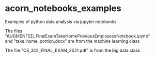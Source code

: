 # acorn_notebooks_examples
Examples of python data analysis via jupyter notebooks

The files "AUGMENTED_FinalExamTakeHomePreviousEmployeesNotebook.ipynb" and "take_home_portion.docx" are from the machine learning class

The file "CS_322_FINAL_EXAM_2021.pdf" is from the big data class
